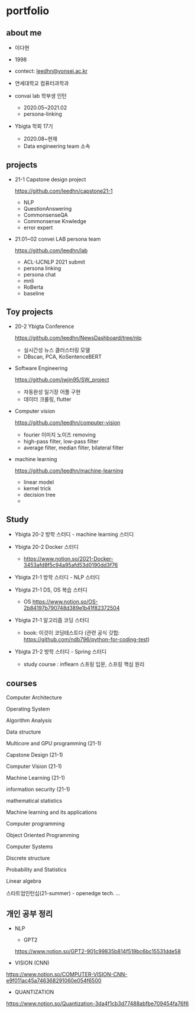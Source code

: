 # portfolio
## about me
+ 이다현
+ 1998
+ contect: leedhn@yonsei.ac.kr
+ 연세대학교 컴퓨터과학과 

+ convai lab 학부생 인턴
  + 2020.05~2021.02
  + persona-linking 
  
+ Ybigta 학회 17기
  + 2020.08~현재
  + Data engineering team 소속

## projects

+ 21-1 Capstone design project

  https://github.com/leedhn/capstone21-1
  + NLP 
  + QuestionAnswering
  + CommonsenseQA
  + Commonsense Knwledge 
  + error expert
  
+ 21.01~02 convei LAB persona team 
  
  https://github.com/leedhn/lab
  + ACL-IJCNLP 2021 submit
  + persona linking
  + persona chat
  + mnli
  + RoBerta
  + baseline

## Toy projects  

+ 20-2 Ybigta Conference

  https://github.com/leedhn/NewsDashboard/tree/nlp
  + 실시간성 뉴스 클러스터링 모델 
  + DBscan, PCA, KoSentenceBERT
  
+ Software Engineering 

  https://github.com/jwjin95/SW_project
  + 자동완성 일기장 어플 구현
  + 데이터 크롤링, flutter

+ Computer vision

  https://github.com/leedhn/computer-vision
  
  + fourier 이미지 노이즈 removing
  + high-pass filter, low-pass filter
  + average filter, median filter, bilateral filter

+ machine learning

  https://github.com/leedhn/machine-learning
  
  + linear model
  + kernel trick
  + decision tree
  + 
## Study

+ Ybigta 20-2 방학 스터디 - machine learning 스터디
  
+ Ybigta 20-2 Docker 스터디
  + https://www.notion.so/2021-Docker-3453afd8f5c94a95afd53d0190dd3f76

+ Ybigta 21-1 방학 스터디 - NLP 스터디

+ Ybigta 21-1 DS, OS 복습 스터디
  + OS
    https://www.notion.so/OS-2b84197b790748d389e1b41f82372504
    
+ Ybigta 21-1 알고리즘 코딩 스터디
  + book: 이것이 코딩테스트다 (관련 공식 깃헙: https://github.com/ndb796/python-for-coding-test)

+ Ybigta 21-2 방학 스터디 - Spring 스터디
  + study course : inflearn 스프링 입문, 스프링 핵심 원리
  
## courses
   Computer Architecture
   
   Operating System
   
   Algorithm Analysis
   
   Data structure
   
   Multicore and GPU programming (21-1)
   
   Capstone Design (21-1)
   
   Computer Vision (21-1)
   
   Machine Learning (21-1)
   
   information security (21-1)
   
   mathematical statistics
   
   Machine learning and its applications
   
   Computer programming
   
   Object Oriented Programming
   
   Computer Systems
   
   Discrete structure
   
   Probability and Statistics
   
   Linear algebra
   
   스타트업인턴십(21-summer) - openedge tech. 
   ...
## 개인 공부 정리
+ NLP

  + GPT2

   https://www.notion.so/GPT2-901c99835b814f519bc6bc15531dde58


+ VISION (CNN)

https://www.notion.so/COMPUTER-VISION-CNN-e9f011ac45a746368291060e054f6500

+ QUANTIZATION

https://www.notion.so/Quantization-3da4f1cb3d77488abfbe709454fa76f6
